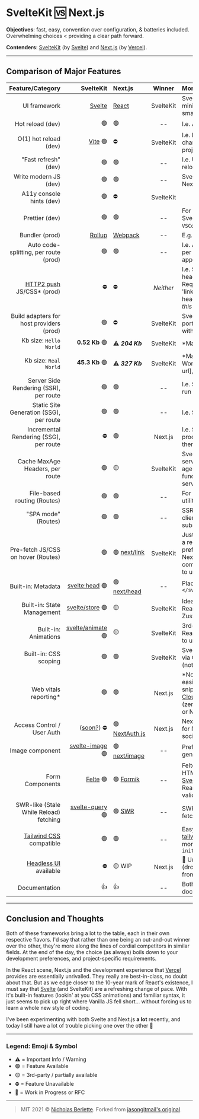 # SvelteKit 🆚  Next.js

**Objectives**: fast, easy, convention over configuration, & batteries included. Overwhelming choices &lt; providing a clear path forward.

**Contenders**: [SvelteKit][sveltekit-url] (by [Svelte][svelte-url]) and [Next.js][next-url] (by [Vercel][vercel-url]).  

---

## Comparison of Major Features

|                            Feature/Category |                              SvelteKit | Next.js                       |  Winner   | More Information                                                                                                                                                                             |
| ------------------------------------------: | -------------------------------------: | :---------------------------- | :-------: | :------------------------------------------------------------------------------------------------------------------------------------------------------------------------------------------- |
|                                UI framework |                   [Svelte][svelte-url] | [React][react-url]                      | SvelteKit | Svelte offers faster, more minimal DOM updates & smaller Kb client size.                                                                                                                     |
|                            Hot reload (dev) |                                     🟢 | 🟢                             |    --     | I.e. Auto reload on file save.                                                                                                                                                               |
|                       O(1) hot reload (dev) |                    [Vite][vite-url] 🟢 | ⛔                             | SvelteKit | I.e. Processes only the changed files. Fast even in big projects.                                                                                                                            |
|                        "Fast refresh" (dev) |                                     🟢 | 🟢                             |    --     | I.e. UI state preserved across reloads.                                                                                                                                                      |
|                       Write modern JS (dev) |                                     🟢 | 🟢                             |    --     | Svelte compiler processes it. Next.js uses Babel for this.                                                                                                                                   |
|                    A11y console hints (dev) |                                     🟢 | ⛔                             | SvelteKit |                                                                                                                                                                                              |
|                              Prettier (dev) |                                     🟢 | 🟢                             |    --     | For `.svelte` or `.jsx` files. For SvelteKit, install `Svelte for VSCode` extension.                                                                                                         |
|                              Bundler (prod) |                   [Rollup][rollup-url] | [Webpack][webpack-url]        |    --     | E.g. Minify assets, etc.                                                                                                                                                                     |
|       Auto code-splitting, per route (prod) |                                     🟢 | 🟢                             |    --     | I.e. Auto code splits JS & CSS per route & bundles appropriately.                                                                                                                            |
| [HTTP2 push][http2push-url] JS/CSS\* (prod) |                                     ⛔ | ⛔                             | _Neither_ | I.e. Set initial page's HTML headers to push JS & CSS. Requires host support (and/or 'link preload' added to HTML head). \*_Chrome deprecated this 12/2020._                                 |
|    Build adapters for host providers (prod) |                                     🟢 | ⛔                             | SvelteKit | SvelteKit provides easy portability. Next.js works best with Vercel.                                                                                                                         |
|                      Kb size: `Hello World` |                         **0.52 Kb** 🟢 | ⚠️  ***204 Kb***               | SvelteKit | \*Mar 19 2021. [Source][sapper-note-url]                                                                                                                                                             |
|                       Kb size: `Real World` |                         **45.3 Kb** 🟢 | ⚠️  ***327 Kb***               | SvelteKit | \*Mar 13, 2021 [Read: Real World App][svelterealworld-url], ([source][sapper-note-url])                                                                                                                                     |
|      Server Side Rendering (SSR), per route |                                     🟢 | 🟢                             |    --     | I.e. Server-side rendered (at run time).                                                                                                                                                     |
|     Static Site Generation (SSG), per route |                                     🟢 | 🟢                             |    --     | I.e. Static (at build time).                                                                                                                                                                 |
|      Incremental Rendering (SSG), per route |                                     ⛔ | 🟢                             |  Next.js  | I.e. Static 'on demand' in production--first req dynamic then cached.                                                                                                                        |
|             Cache MaxAge Headers, per route |                                     🟢 | 🟡                             | SvelteKit | SvelteKit can set headers for server routes or specify max-age for client routes via load function. Next.js allows it for server routes via [vercel.json][vercel3-url]                       |
|                 File-based routing (Routes) |                                     🟢 | 🟢                             |    --     | For simplicity. Other routing utilities should be included.                                                                                                                                  |
|                         "SPA mode" (Routes) |                                     🟢 | 🟢                             |    --     | SSR for initial page load, then client-side routing for subsequent pages.                                                                                                                    |
|          Pre-fetch JS/CSS on hover (Routes) |                                     🟢 | 🟢  [next/link][nextlink-url]  | SvelteKit | Just add `sveltekit:prefetch` to a regular link. Svelte can prefetch routes (via regex); Next.js requires their `next/link` component; see docs. It's nicer to use regular links.            |
|                          Built-in: Metadata |    [<svelte:head>][sveltehead-url]  🟢 | 🟢  [next/head][nexthead-url]  |    --     | Place within `<svelte:head>...</svelte:head>`                                                                                                                                                |
|                  Built-in: State Management |     [svelte/store][sveltestore-url] 🟢 | 🟡                             | SvelteKit | Ideal is one, easy, built-in way. React has many choices--Zustand is reasonable.                                                                                                             |
|                        Built-in: Animations | [svelte/animate][svelteanimate-url] 🟢 | 🟡                              | SvelteKit | 3rd-party options exist for React, but they're not as easy to use.                                                                                                                           |
|                       Built-in: CSS scoping |                                     🟢 | 🟢                             | SvelteKit | Svelte's is automatic. Next.js' is via CSS modules or CSS in JSX (not as clean).                                                                                                             |
|                      Web vitals reporting\* |                                     🟢 | 🟢                             |  Next.js  | \*Not-so-relevant these days; easily added via analytics snippet/platform provider, eg: [Cloudlfare Site Analytics][cloudflare-url] (zero-config). [Vercel][vercel2-url] (for Next or Nuxt). |
|                  Access Control / User Auth |           ([soon?][svelteauth-url]) ⛔ | 🟢 [NextAuth.js][nextauth-url] |  Next.js  | NextAuth.js is defacto standard for Next.js; easy to use; email, social, &/or one-click link.                                                                                                |
|                             Image component |     [svelte-image][svelteimage-url] 🟢 | 🟢 [next/image][nextimage-url] |    --     | Preferably optimized image generation with caching.                                                                                                                                          |
|                             Form Components |                  [Felte][felte-url] 🟢 | 🟢 [Formik][formik-url]        |    --     | Felte offers a nearly-native HTML5 form experience. Or [Sveltik][sveltik-url] is a port of Formik for React. Can use Yup for validation.                                                     |
|      SWR-like (Stale While Reload) fetching |    [svelte-query][svelte-query-url] 🟢 | 🟢 [SWR][swr-url]              |    --     | SWR is by Vercel. Easy fetch/isLoading/errors/caching.                                                                                                                                       |
|     [Tailwind CSS][tailwind-url] compatible |                                     🟢 | 🟢                             |    --     | Easy via [svelte-add-tailwindcss][svelte-add-tailwind-url]. Next.js requires more steps, but [RFC][next-rfc-url] for `npx init tailwind`                                                     |
|       [Headless UI][headless-url] available |                                     ⛔ | 🟡  WIP                        |  Next.js  | 🚧  Un-styled UI components (dropdown, slider, toggle, etc) from Tailwind creators.                                                                                                           |
|                               Documentation |                                     👍 | 👍                             |    --     | Both are excellently documented.                                                                                                                                                              |

---

## Conclusion and Thoughts

Both of these frameworks bring a lot to the table, each in their own respective flavors. I'd say that rather than one being an out-and-out winner over the other, they're more along the lines of cordial competitors in similar fields. At the end of the day, the choice (as always) boils down to your development preferences, and project-specific requirements.  

In the React scene, Next.js and the development experience that [Vercel][vercel-url] provides are essentially unrivalled. They really are best-in-class, no doubt about that. But as we edge closer to the 10-year mark of React's existence, I must say that [Svelte][svelte-url] (and SvelteKit) are a refreshing change of pace. With it's built-in features (lookin' at you CSS animations) and familiar syntax, it just seems to pick up right where Vanilla JS fell short... without forcing us to learn a whole new style of coding.  

I've been experimenting with both Svelte and Next.js **a lot** recently, and today I still have a lot of trouble picking one over the other 😬  

---

### Legend: Emoji & Symbol

* ⚠️  = Important Info / Warning
* 🟢  = Feature Available
* 🟡  = 3rd-party / partially available
* ⛔  = Feature Unavailable
* 🚧  = Work in Progress or RFC  

---

> MIT 2021 © [Nicholas Berlette](https://github.com/nberlette). Forked from [jasongitmail's original](https://github.com/jasongitmail/svelte-vs-next).

[react-url]: https://reactjs.org/
[svelte-url]: https://svelte.dev
[svelteauth-url]: https://github.com/sveltejs/kit/tree/master/examples/realworld.svelte.dev/src/routes/auth
[svelteimage-url]: https://svelte-image.matyunya.now.sh/
[sveltehead-url]: https://svelte.dev/docs#svelte_head
[svelte-query-url]: https://github.com/SvelteStack/svelte-query
[sveltekit-url]: https://kit.svelte.dev/
[felte-url]: https://felte.dev/
[sveltik-url]: https://github.com/nathancahill/sveltik
[svelte-realworld-url]: <https://realworld.svelte.dev/>
[sapper-note-url]: <https://svelte.dev/blog/sapper-towards-the-ideal-web-app-framework>
[sveltestore-url]: https://svelte.dev/docs#svelte_store
[svelteanimate-url]: https://svelte.dev/docs#svelte_animate
[svelte-add-tailwind-url]: https://github.com/svelte-add/tailwindcss
[next-url]: https://nextjs.org/
[nextauth-url]: https://next-auth.js.org/
[nextimage-url]: https://nextjs.org/docs/api-reference/next/image
[nextlink-url]: https://nextjs.org/docs/api-reference/next/link
[nexthead-url]: https://nextjs.org/docs/api-reference/next/head
[next-rfc-url]: https://github.com/vercel/next.js/discussions/20030
[vercel-url]: https://vercel.com/
[vercel2-url]: https://vercel.com/docs/analytics
[vercel3-url]: https://vercel.com/docs/configuration#project/headers
[swr-url]: https://swr.vercel.app
[vite-url]: https://vitejs.dev/
[formik-url]: https://formik.org/
[http2push-url]: https://brianli.com/cloudflare-workers-sites-http2-server-push/
[tailwind-url]: https://tailwindcss.com/
[headless-url]: https://headlessui.dev/
[webpack-url]: https://webpack.js.org/
[rollup-url]: https://rollupjs.org/
[preact]: https://preactjs.org/
[cloudflare-url]: https://cloudflare.com/
